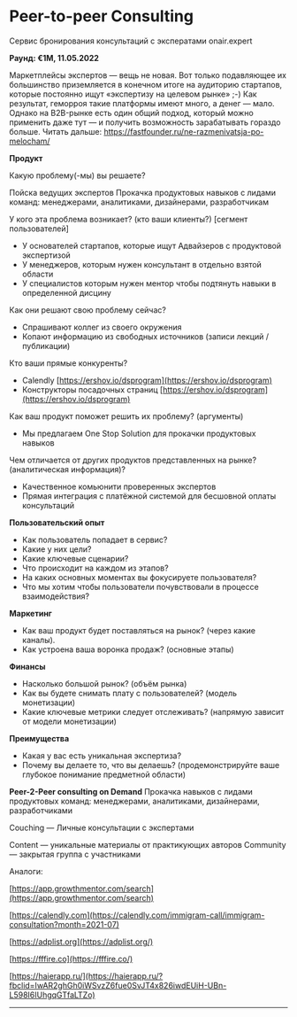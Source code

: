 # Peer-to-peer Consulting

Сервис бронирования консультаций с эксператами onair.expert 

**Раунд: €1M, 11.05.2022**

Маркетплейсы экспертов — вещь не новая. Вот только подавляющее их большинство приземляется в конечном итоге на аудиторию стартапов, которые постоянно ищут «экспертизу на целевом рынке» ;-) Как результат, геморроя такие платформы имеют много, а денег — мало. Однако на B2B-рынке есть один общий подход, который можно применить даже тут — и получить возможность зарабатывать гораздо больше. Читать дальше: https://fastfounder.ru/ne-razmenivatsja-po-melocham/

**Продукт**

Какую проблему(-мы) вы решаете?

Пойска ведущих экспертов  Прокачка продуктовых навыков с лидами команд: менеджерами, аналитиками, дизайнерами, разработчикам

У кого эта проблема возникает? (кто ваши клиенты?) [сегмент пользователей]

- У основателей стартапов, которые ищут Адвайзеров с продуктовой экспертизой
- У менеджеров, которым нужен консультант в отдельно взятой области
- У специалистов которым нужен ментор чтобы подтянуть навыки в определенной дисцину

Как они решают свою проблему сейчас?

- Спрашивают коллег из своего окружения
- Копают информацию из свободных источников (записи лекций / публикации)

Кто ваши прямые конкуренты?

- Calendly [https://ershov.io/dsprogram](https://ershov.io/dsprogram)
- Конструкторы посадочных страниц [https://ershov.io/dsprogram](https://ershov.io/dsprogram)

Как ваш продукт поможет решить их проблему? (аргументы)

- Мы предлагаем One Stop Solution для прокачки продуктовых навыков

Чем отличается от других продуктов представленных на рынке? (аналитическая информация)?

- Качественное комьюнити проверенных экспертов
- Прямая интеграция с платёжной системой для бесшовной оплаты консультаций

**Пользовательский опыт**

- Как пользователь попадает в сервис?
- Какие у них цели?
- Какие ключевые сценарии?
- Что происходит на каждом из этапов?
- На каких основных моментах вы фокусируете пользователя?
- Что мы хотим чтобы пользователи почувствовали в процессе взаимодействия?

**Маркетинг**

- Как ваш продукт будет поставляться на рынок? (через какие каналы).
- Как устроена ваша воронка продаж? (основные этапы)

**Финансы**

- Насколько большой рынок? (объём рынка)
- Как вы будете снимать плату с пользователей? (модель монетизации)
- Какие ключевые метрики следует отслеживать? (напрямую зависит от модели монетизации)

**Преимущества**

- Какая у вас есть уникальная экспертиза?
- Почему вы делаете то, что вы делаешь? (продемонстрируйте ваше глубокое понимание предметной области)

**Peer-2-Peer consulting on Demand**
Прокачка навыков с лидами продуктовых команд: менеджерами, аналитиками, дизайнерами, разработчиками

Сouching — Личные консультации с экспертами

Content — уникальные материалы от практикующих авторов
Community — закрытая группа с участниками

Аналоги:

[https://app.growthmentor.com/search](https://app.growthmentor.com/search)

[https://calendly.com](https://calendly.com/immigram-call/immigram-consultation?month=2021-07)

[https://adplist.org](https://adplist.org/)

[https://fffire.co](https://fffire.co/)

[https://haierapp.ru/](https://haierapp.ru/?fbclid=IwAR2ghGh0iWSvzZ6fue0SvJT4x826iwdEUiH-UBn-L598I6IUhgqGTfaLTZo)

****
